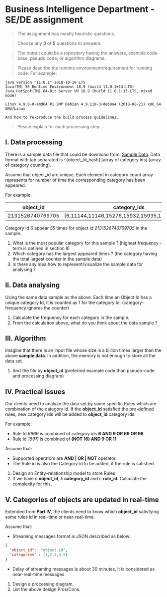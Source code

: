 # Business Intelligence Department - SE/DE assignment

> The assignment has mostly heuristic questions.

> Choose any **3** of **5** questions to answers.

> The output could be a repository having the answers, example code-base, pseudo code, 
> or algorithm diagrams.

> Please describe the runtime environment/requirement for running code.
> For example:
```
java version "11.0.1" 2018-10-16 LTS
Java(TM) SE Runtime Environment 18.9 (build 11.0.1+13-LTS)
Java HotSpot(TM) 64-Bit Server VM 18.9 (build 11.0.1+13-LTS, mixed mode)

Linux 4.9.0-8-amd64 #1 SMP Debian 4.9.110-3+deb9u4 (2018-08-21) x86_64 GNU/Linux

And how to re-produce the build process guidelines.
```

> Please explain for each processing step.

## I. Data processing
There is a sample data file that could be download from: [Sample Data](https://drive.google.com/file/d/1MTb6uM8H1qwncoVGxCk3T3zKe8C3eaps/view?usp=sharing).
Data format with tab separated is : [object_id_hash] [array of category ids] [array of category counting].

Assume that object_id are unique.
Each element in category count array represents for number of time the corresponding category has been appeared.

For example: 

| object_id | category_ids | category_counts|
| ----------- | ----------- | --------------|
|2131526740769705 | [6,11144,11146,15276,15932,15935,15978,16017] | [55,55,1,3,3,1,2,2] |

Category Id *6* appear *55* times for object id *2131526740769705* in the sample.

1. What is the most popular category for this sample ? (highest frequency - term is defined in section II) 
2. Which category has the largest appeared times ? (the category having the total largest counter in the sample data)
3. Is there any idea how to represent/visualize the sample data for analysing ?

## II. Data analysing
Using the same data sample as the above.
Each time an Object Id has a unique category Id, it is counted as 1 for the category Id. 
(category-frequency ignores the counter)
 
1. Calculate the frequency for each category in the sample.
2. From the calculation above, what do you think about the data sample ?

## III. Algorithm
Imagine that there is an input file whose size is a billion times larger than the above **sample data**.
In addition, the memory is not enough to store all the data set.

1. Sort the file by **object_id** (preferred example code than pseudo-code and processing diagram)

## IV. Practical Issues
Our clients need to analyze the data set by some specific Rules which are combination of the category id.
If the **object_id** satisfied the pre-defined rules, new category ids will be added to **object_id** category ids. 

For example:

- Rule Id *6969* is combined of category ids **6 AND 9 OR 69 OR 96**
- Rule Id *16911* is combined of **(NOT 16) AND 9 OR 11**

Assume that: 
- Supported operators are **AND | OR | NOT** operator.
- The Rule id is also the Category id to be added, if the rule is satisfied.

1. Design an Entity–relationship model to store Rules
2. If we have *n* **object_id**, *k* **category_id** and *c* **rule_id**. 
Calculate the complexity for this.

## V. Categories of objects are updated in real-time
Extended from **Part IV**, the clients need to know which **object_id** satisfying some rules id in real-time or 
near-real-time.

Assume that:

- Streaming messages format is JSON described as below: 
```json
{
  "object_id":  "object id",
  "categories" : [1,2,3,4,5]
}
```
- Delay of streaming messages is about 30 minutes, it is considered as near-real-time messages.

1. Design a processing diagram.
2. List the above design Pros/Cons. 
